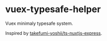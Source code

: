 # vuex-typesafe-helper

Vuex minimaly typesafe system.

Inspired by [takefumi-yoshii/ts-nuxtjs-express](https://github.com/takefumi-yoshii/ts-nuxtjs-express).